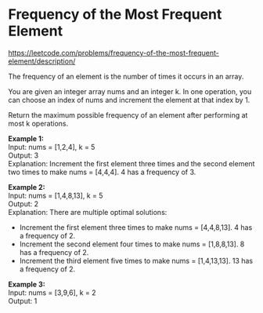 # Frequency of the Most Frequent Element
https://leetcode.com/problems/frequency-of-the-most-frequent-element/description/

The frequency of an element is the number of times it occurs in an array.

You are given an integer array nums and an integer k. In one operation, you can choose an index of nums and increment the element at that index by 1.

Return the maximum possible frequency of an element after performing at most k operations.

<b>Example 1:</b>\
Input: nums = [1,2,4], k = 5\
Output: 3\
Explanation: Increment the first element three times and the second element two times to make nums = [4,4,4]. 4 has a frequency of 3.

<b>Example 2:</b>\
Input: nums = [1,4,8,13], k = 5\
Output: 2\
Explanation: There are multiple optimal solutions:
- Increment the first element three times to make nums = [4,4,8,13]. 4 has a frequency of 2.
- Increment the second element four times to make nums = [1,8,8,13]. 8 has a frequency of 2.
- Increment the third element five times to make nums = [1,4,13,13]. 13 has a frequency of 2.

<b>Example 3:</b>\
Input: nums = [3,9,6], k = 2\
Output: 1
